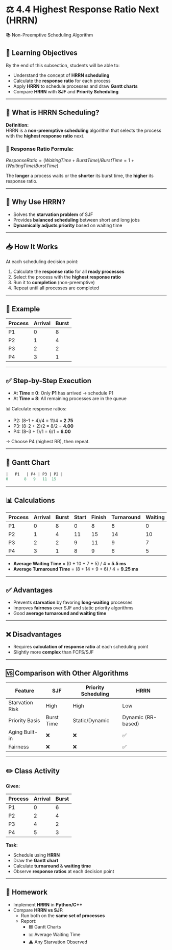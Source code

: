# ⚖️ 4.4 Highest Response Ratio Next (HRRN)  
📚 Non-Preemptive Scheduling Algorithm

## 🎯 Learning Objectives

By the end of this subsection, students will be able to:

- Understand the concept of **HRRN scheduling**  
- Calculate the **response ratio** for each process  
- Apply **HRRN** to schedule processes and draw **Gantt charts**  
- Compare **HRRN** with **SJF** and **Priority Scheduling**

---

## 🧠 What is HRRN Scheduling?

**Definition:**  
HRRN is a **non-preemptive scheduling** algorithm that selects the process with the **highest response ratio** next.

### 🧮 Response Ratio Formula:

$Response Ratio = (Waiting Time + Burst Time) / Burst Time = 1 + (Waiting Time / Burst Time)$

The **longer** a process waits or the **shorter** its burst time, the **higher** its response ratio.

---

## 🚦 Why Use HRRN?

- Solves the **starvation problem** of SJF  
- Provides **balanced scheduling** between short and long jobs  
- **Dynamically adjusts priority** based on waiting time  

---

## 📥 How It Works

At each scheduling decision point:

1. Calculate the **response ratio** for all **ready processes**  
2. Select the process with the **highest response ratio**  
3. Run it to **completion** (non-preemptive)  
4. Repeat until all processes are completed

---

## 🔢 Example

| Process | Arrival | Burst |
|---------|---------|-------|
| P1      | 0       | 8     |
| P2      | 1       | 4     |
| P3      | 2       | 2     |
| P4      | 3       | 1     |

---

## ✅ Step-by-Step Execution

- At **Time = 0**: Only **P1** has arrived → schedule P1  
- At **Time = 8**: All remaining processes are in the queue  

📊 Calculate response ratios:

- P2: (8–1 + 4)/4 = 11/4 = **2.75**  
- P3: (8–2 + 2)/2 = 8/2 = **4.00**  
- P4: (8–3 + 1)/1 = 6/1 = **6.00**

→ Choose P4 (highest RR), then repeat.

---

## 🧮 Gantt Chart

```sql
|   P1   | P4 | P3 | P2 |
0       8   9   11  15
```

---

## 📊 Calculations

| Process | Arrival | Burst | Start | Finish | Turnaround | Waiting |
|---------|---------|-------|-------|--------|------------|---------|
| P1      | 0       | 8     | 0     | 8      | 8          | 0       |
| P2      | 1       | 4     | 11    | 15     | 14         | 10      |
| P3      | 2       | 2     | 9     | 11     | 9          | 7       |
| P4      | 3       | 1     | 8     | 9      | 6          | 5       |

- **Average Waiting Time** = (0 + 10 + 7 + 5) / 4 = **5.5 ms**  
- **Average Turnaround Time** = (8 + 14 + 9 + 6) / 4 = **9.25 ms**

---

## ✅ Advantages

- Prevents **starvation** by favoring **long-waiting** processes  
- Improves **fairness** over SJF and static priority algorithms  
- Good **average turnaround and waiting time**

---

## ❌ Disadvantages

- Requires **calculation of response ratio** at each scheduling point  
- Slightly more **complex** than FCFS/SJF

---

## 🆚 Comparison with Other Algorithms

| Feature           | SJF         | Priority Scheduling | HRRN               |
|------------------|-------------|---------------------|--------------------|
| Starvation Risk  | High        | High                | Low                |
| Priority Basis   | Burst Time  | Static/Dynamic      | Dynamic (RR-based) |
| Aging Built-in   | ❌          | ❌                  | ✅                 |
| Fairness         | ❌          | ❌                  | ✅                 |

---

## ✏️ Class Activity

**Given:**

| Process | Arrival | Burst |
|---------|---------|-------|
| P1      | 0       | 6     |
| P2      | 2       | 4     |
| P3      | 4       | 2     |
| P4      | 5       | 3     |

**Task:**

- Schedule using **HRRN**  
- Draw the **Gantt chart**  
- Calculate **turnaround** & **waiting time**  
- Observe **response ratios** at each decision point

---

## 📝 Homework

- Implement **HRRN** in **Python/C++**  
- Compare **HRRN vs SJF**:
  - Run both on the **same set of processes**  
  - Report:
    - 🟦 Gantt Charts  
    - 📊 Average Waiting Time  
    - ⚠️ Any Starvation Observed
